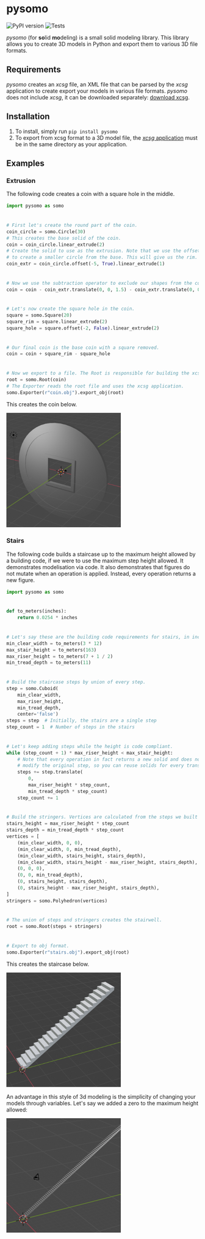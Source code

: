# pysomo

![PyPI version](https://img.shields.io/pypi/pyversions/pysomo)
![Tests](https://img.shields.io/github/workflow/status/louiscarl/pysomo/Python%20application?label=tests)

_pysomo_ (for **so**lid **mo**deling) is a small solid modeling library. This library allows you to create 3D models in Python and export them to various 3D file formats.

## Requirements
_pysomo_ creates an _xcsg_ file, an XML file that can be parsed by the _xcsg_ application to create export your models in various file formats. _pysomo_ does not include _xcsg_, it can be downloaded separately: [download xcsg](https://github.com/arnholm/xcsg/releases).

## Installation
1. To install, simply run `pip install pysomo`
2. To export from xcsg format to a 3D model file, the [_xcsg_ application](https://github.com/arnholm/xcsg) must be in the same directory as your application.

## Examples

### Extrusion
The following code creates a coin with a square hole in the middle.
```python
import pysomo as somo


# First let's create the round part of the coin.
coin_circle = somo.Circle(30)
# This creates the base solid of the coin.
coin = coin_circle.linear_extrude(2)
# Create the solid to use as the extrusion. Note that we use the offset method
# to create a smaller circle from the base. This will give us the rim.
coin_extr = coin_circle.offset(-5, True).linear_extrude(1)


# Now we use the subtraction operator to exclude our shapes from the coin.
coin = coin - coin_extr.translate(0, 0, 1.5) - coin_extr.translate(0, 0, -0.5)


# Let's now create the square hole in the coin.
square = somo.Square(20)
square_rim = square.linear_extrude(2)
square_hole = square.offset(-2, False).linear_extrude(2)


# Our final coin is the base coin with a square removed.
coin = coin + square_rim - square_hole


# Now we export to a file. The Root is responsible for building the xcsg file.
root = somo.Root(coin)
# The Exporter reads the root file and uses the xcsg application.
somo.Exporter(r"coin.obj").export_obj(root)

```
This creates the coin below.

![Extrusion solid](https://github.com/louiscarl/pysomo/raw/master/img/coin.png "Extrusion of a square from a larger circle.")

### Stairs
The following code builds a staircase up to the maximum height allowed by a building code, if we were to use the maximum step height allowed. It demonstrates modelisation via code. It also demonstrates that figures do not mutate when an operation is applied. Instead, every operation returns a new figure.
```python
import pysomo as somo


def to_meters(inches):
    return 0.0254 * inches


# Let's say these are the building code requirements for stairs, in inches.
min_clear_width = to_meters(3 * 12)
max_stair_height = to_meters(163)
max_riser_height = to_meters(7 + 1 / 2)
min_tread_depth = to_meters(11)


# Build the staircase steps by union of every step.
step = somo.Cuboid(
    min_clear_width,
    max_riser_height,
    min_tread_depth,
    center='false')
steps = step  # Initially, the stairs are a single step
step_count = 1  # Number of steps in the stairs


# Let's keep adding steps while the height is code compliant.
while (step_count + 1) * max_riser_height < max_stair_height:
    # Note that every operation in fact returns a new solid and does not
    # modify the original step, so you can reuse solids for every translation.
    steps += step.translate(
        0,
        max_riser_height * step_count,
        min_tread_depth * step_count)
    step_count += 1


# Build the stringers. Vertices are calculated from the steps we built above.
stairs_height = max_riser_height * step_count
stairs_depth = min_tread_depth * step_count
vertices = [
    (min_clear_width, 0, 0),
    (min_clear_width, 0, min_tread_depth),
    (min_clear_width, stairs_height, stairs_depth),
    (min_clear_width, stairs_height - max_riser_height, stairs_depth),
    (0, 0, 0),
    (0, 0, min_tread_depth),
    (0, stairs_height, stairs_depth),
    (0, stairs_height - max_riser_height, stairs_depth),
]
stringers = somo.Polyhedron(vertices)


# The union of steps and stringers creates the stairwell.
root = somo.Root(steps + stringers)


# Export to obj format.
somo.Exporter(r"stairs.obj").export_obj(root)
```
This creates the staircase below.

![Stairs](https://github.com/louiscarl/pysomo/raw/master/img/stairs.png "Generated stairs at a compliant height.")

An advantage in this style of 3d modeling is the simplicity of changing your models through variables. Let's say we added a zero to the maximum height allowed:

![Stairs](https://github.com/louiscarl/pysomo/raw/master/img/superstairs.png "Generated staircase that is way too high.")
